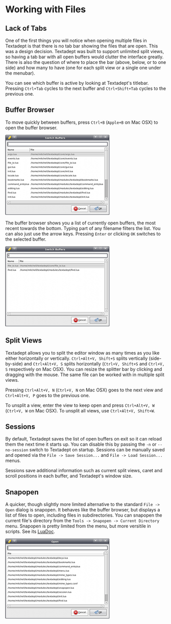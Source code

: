 # Working with Files

## Lack of Tabs

One of the first things you will notice when opening multiple files in Textadept
is that there is no tab bar showing the files that are open. This was a design
decision. Textadept was built to support unlimited split views, so having a tab
bar with all open buffers would clutter the interface greatly. There is also the
question of where to place the bar (above, below, or to one side) and how many
to have (one for each split view or a single one under the menubar).

You can see which buffer is active by looking at Textadept's titlebar. Pressing
`Ctrl+Tab` cycles to the next buffer and `Ctrl+Shift+Tab` cycles to the previous
one.

## Buffer Browser

To move quickly between buffers, press `Ctrl+B` (`Apple+B` on Mac OSX) to open
the buffer browser.

![Buffer Browser](images/bufferbrowser.png)

The buffer browser shows you a list of currently open buffers, the most recent
towards the bottom. Typing part of any filename filters the list. You can also
just use the arrow keys. Pressing `Enter` or clicking `OK` switches to the
selected buffer.

![Buffer Browser Filtered](images/bufferbrowserfiltered.png)

## Split Views

Textadept allows you to split the editor window as many times as you like either
horizontally or vertically. `Ctrl+Alt+V, Shift+S` splits vertically
(side-by-side) and `Ctrl+Alt+V, S` splits horizontally (`Ctrl+V, Shift+S` and
`Ctrl+V, S` respectively on Mac OSX). You can resize the splitter bar by
clicking and dragging with the mouse. The same file can be worked with in
multiple split views.

Pressing `Ctrl+Alt+V, N` (`Ctrl+V, N` on Mac OSX) goes to the next view and
`Ctrl+Alt+V, P` goes to the previous one.

To unsplit a view, enter the view to keep open and press `Ctrl+Alt+V, W`
(`Ctrl+V, W` on Mac OSX). To unsplit all views, use `Ctrl+Alt+V, Shift+W`.

## Sessions

By default, Textadept saves the list of open buffers on exit so it can reload
them the next time it starts up. You can disable this by passing the `-n` or
`--no-session` switch to Textadept on startup. Sessions can be manually saved
and opened via the `File -> Save Session...` and `File -> Load Session...`
menus.

Sessions save additional information such as current split views, caret and
scroll positions in each buffer, and Textadept's window size.

## Snapopen

A quicker, though slightly more limited alternative to the standard
`File -> Open` dialog is snapopen. It behaves like the buffer browser, but
displays a list of files to open, including files in subdirectories. You can
snapopen the current file's directory from the `Tools -> Snapopen -> Current
Directory` menu. Snapopen is pretty limited from the menu, but more versitile
in scripts. See its [LuaDoc](../modules/_m.textadept.snapopen.html).

![Snapopen](images/snapopen.png)
